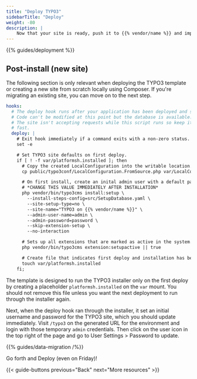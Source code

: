 ```yaml
---
title: "Deploy TYPO3"
sidebarTitle: "Deploy"
weight: -80
description: |
    Now that your site is ready, push it to {{% vendor/name %}} and import your data.
---
```


{{% guides/deployment %}}

## Post-install (new site)

The following section is only relevant when deploying the TYPO3 template
or creating a new site from scratch locally using Composer.
If you're migrating an existing site, you can move on to the next step.

```yaml {configFile="app"}
hooks:
  # The deploy hook runs after your application has been deployed and started.
  # Code can't be modified at this point but the database is available.
  # The site isn't accepting requests while this script runs so keep it
  # fast.
  deploy: |
    # Exit hook immediately if a command exits with a non-zero status.
    set -e

    # Set TYPO3 site defaults on first deploy.
    if [ ! -f var/platformsh.installed ]; then
      # Copy the created LocalConfiguration into the writable location.
      cp public/typo3conf/LocalConfiguration.FromSource.php var/LocalConfiguration.php

      # On first install, create an inital admin user with a default password.
      # *CHANGE THIS VALUE IMMEDIATELY AFTER INSTALLATION*
      php vendor/bin/typo3cms install:setup \
        --install-steps-config=src/SetupDatabase.yaml \
        --site-setup-type=no \
        --site-name="TYPO3 on {{% vendor/name %}}" \
        --admin-user-name=admin \
        --admin-password=password \
        --skip-extension-setup \
        --no-interaction

      # Sets up all extensions that are marked as active in the system.
      php vendor/bin/typo3cms extension:setupactive || true

      # Create file that indicates first deploy and installation has been completed.
      touch var/platformsh.installed
    fi;
```

The template is designed to run the TYPO3 installer only on the first deploy
by creating a placeholder `platformsh.installed` on the `var` mount.
You should not remove this file unless you want the next deployment to run through the installer again.

Next, when the deploy hook ran through the installer, it set an initial username and password for the TYPO3 site,
which you should update immediately.
Visit `/typo3` on the generated URL for the environment and login with those temporary `admin` credentials.
Then click on the user icon in the top right of the page and go to User Settings > Password to update.

{{% guides/data-migration /%}}

Go forth and Deploy (even on Friday)!

{{< guide-buttons previous="Back" next="More resources" >}}
